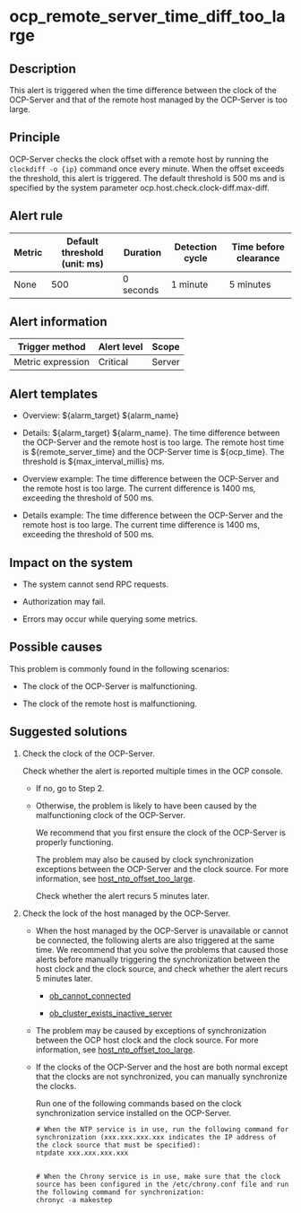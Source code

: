 ocp_remote_server_time_diff_too_large
==========================================================



**Description**
------------------------------------

This alert is triggered when the time difference between the clock of the OCP-Server and that of the remote host managed by the OCP-Server is too large.

Principle
------------------------------

OCP-Server checks the clock offset with a remote host by running the `clockdiff -o {ip}` command once every minute. When the offset exceeds the threshold, this alert is triggered. The default threshold is 500 ms and is specified by the system parameter ocp.host.check.clock-diff.max-diff.

**Alert rule**
-----------------------------------



| Metric | Default threshold (unit: ms) | Duration  | Detection cycle | Time before clearance |
|--------|------------------------------|-----------|-----------------|-----------------------|
| None   | 500                          | 0 seconds | 1 minute        | 5 minutes             |



**Alert information**
------------------------------------------



|  Trigger method   | Alert level | Scope  |
|-------------------|-------------|--------|
| Metric expression | Critical    | Server |



**Alert templates**
----------------------------------------

* Overview: \${alarm_target} ${alarm_name}



* Details: \${alarm_target} \${alarm_name}. The time difference between the OCP-Server and the remote host is too large. The remote host time is \${remote_server_time} and the OCP-Server time is \${ocp_time}. The threshold is \${max_interval_millis} ms.



* Overview example: The time difference between the OCP-Server and the remote host is too large. The current difference is 1400 ms, exceeding the threshold of 500 ms.



* Details example: The time difference between the OCP-Server and the remote host is too large. The current time difference is 1400 ms, exceeding the threshold of 500 ms.






**Impact on the system**
---------------------------------------------

* The system cannot send RPC requests.



* Authorization may fail.



* Errors may occur while querying some metrics.






Possible causes
------------------------------------

This problem is commonly found in the following scenarios:

* The clock of the OCP-Server is malfunctioning.



* The clock of the remote host is malfunctioning.






Suggested solutions
----------------------------------------

1. Check the clock of the OCP-Server.

   Check whether the alert is reported multiple times in the OCP console.
   * If no, go to Step 2.



   * Otherwise, the problem is likely to have been caused by the malfunctioning clock of the OCP-Server.

     We recommend that you first ensure the clock of the OCP-Server is properly functioning.

     The problem may also be caused by clock synchronization exceptions between the OCP-Server and the clock source. For more information, see [host_ntp_offset_too_large](../3.application-alert/15.the-offset-between-the-host_ntp_offset_too_large-server-and-the-clock-source.md).

     Check whether the alert recurs 5 minutes later.





2. Check the lock of the host managed by the OCP-Server.

   * When the host managed by the OCP-Server is unavailable or cannot be connected, the following alerts are also triggered at the same time. We recommend that you solve the problems that caused those alerts before manually triggering the synchronization between the host clock and the clock source, and check whether the alert recurs 5 minutes later.

     * [ob_cannot_connected](../2.ob-alert/1.ob_cannot_connected-observer-cannot-be-connected.md)



     * [ob_cluster_exists_inactive_server](../2.ob-alert/3.ob_cluster_exists_inactive_server-ob-the-cluster-is-not-working.md)






   * The problem may be caused by exceptions of synchronization between the OCP host clock and the clock source. For more information, see [host_ntp_offset_too_large](../3.application-alert/15.the-offset-between-the-host_ntp_offset_too_large-server-and-the-clock-source.md).



   * If the clocks of the OCP-Server and the host are both normal except that the clocks are not synchronized, you can manually synchronize the clocks.

     Run one of the following commands based on the clock synchronization service installed on the OCP-Server.

     ```shell
     # When the NTP service is in use, run the following command for synchronization (xxx.xxx.xxx.xxx indicates the IP address of the clock source that must be specified):
     ntpdate xxx.xxx.xxx.xxx


     # When the Chrony service is in use, make sure that the clock source has been configured in the /etc/chrony.conf file and run the following command for synchronization:
     chronyc -a makestep
     ```







